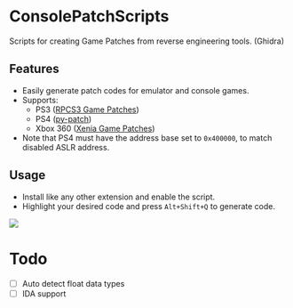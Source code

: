 # ConsolePatchScripts
Scripts for creating Game Patches from reverse engineering tools. (Ghidra)

## Features
- Easily generate patch codes for emulator and console games.
- Supports:
  - PS3 ([RPCS3 Game Patches](https://wiki.rpcs3.net/index.php?title=Help:Game_Patches#Standard_format))
  - PS4 ([py-patch](https://github.com/illusion0001/py-patcher/blob/main/data/example.yml))
  - Xbox 360 ([Xenia Game Patches](https://github.com/xenia-canary/game-patches))
- Note that PS4 must have the address base set to `0x400000`, to match disabled ASLR address.

## Usage
- Install like any other extension and enable the script.
- Highlight your desired code and press `Alt+Shift+Q` to generate code.

![](https://user-images.githubusercontent.com/37698908/159781314-da756466-ff39-48ac-92d9-9fdb15b4c48d.png)

# Todo
- [ ] Auto detect float data types
- [ ] IDA support
